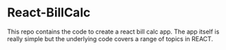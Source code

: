 # React-BillCalc
This repo contains the code to create a react bill calc app. The app itself is really simple but the underlying code covers a range of topics in REACT.
